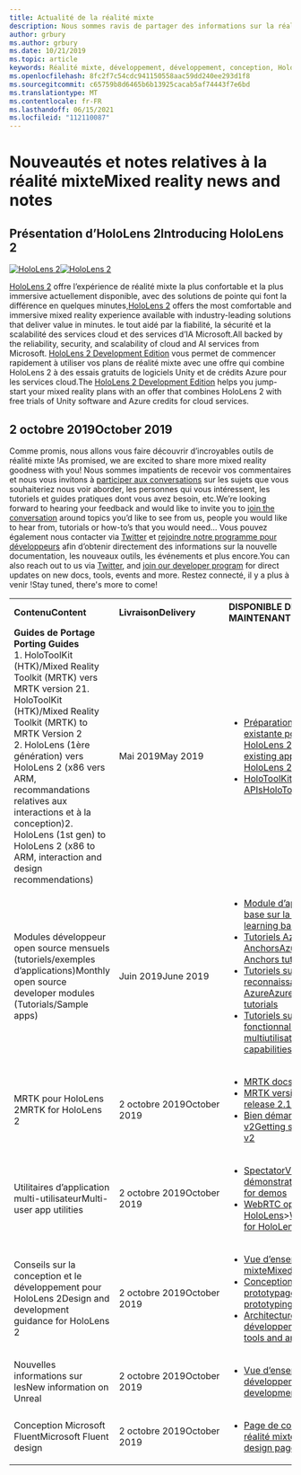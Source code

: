 ```yaml
---
title: Actualité de la réalité mixte
description: Nous sommes ravis de partager des informations sur la réalité mixte avec vous ! Nous sommes à l’écoute de vos commentaires et aimerions vous inviter à participer à la conversation.
author: grbury
ms.author: grbury
ms.date: 10/21/2019
ms.topic: article
keywords: Réalité mixte, développement, développement, conception, HoloLens, services Azure, Actualités, HoloLens 2
ms.openlocfilehash: 8fc2f7c54cdc941150558aac59dd240ee293d1f8
ms.sourcegitcommit: c65759b8d6465b6b13925cacab5af74443f7e6bd
ms.translationtype: MT
ms.contentlocale: fr-FR
ms.lasthandoff: 06/15/2021
ms.locfileid: "112110087"
---
```

# <a name="mixed-reality-news-and-notes"></a><span data-ttu-id="dc007-105">Nouveautés et notes relatives à la réalité mixte</span><span class="sxs-lookup"><span data-stu-id="dc007-105">Mixed reality news and notes</span></span>

## <a name="introducing-hololens-2"></a><span data-ttu-id="dc007-106">Présentation d’HoloLens 2</span><span class="sxs-lookup"><span data-stu-id="dc007-106">Introducing HoloLens 2</span></span>

<span data-ttu-id="dc007-107">[![HoloLens 2](images/hololens2.jpg)](https://www.microsoft.com/hololens/hardware)</span><span class="sxs-lookup"><span data-stu-id="dc007-107">[![HoloLens 2](images/hololens2.jpg)](https://www.microsoft.com/hololens/hardware)</span></span>

<span data-ttu-id="dc007-108">[HoloLens 2](https://www.microsoft.com/hololens/hardware) offre l’expérience de réalité mixte la plus confortable et la plus immersive actuellement disponible, avec des solutions de pointe qui font la différence en quelques minutes,</span><span class="sxs-lookup"><span data-stu-id="dc007-108">[HoloLens 2](https://www.microsoft.com/hololens/hardware) offers the most comfortable and immersive mixed reality experience available with industry-leading solutions that deliver value in minutes.</span></span> <span data-ttu-id="dc007-109">le tout aidé par la fiabilité, la sécurité et la scalabilité des services cloud et des services d’IA Microsoft.</span><span class="sxs-lookup"><span data-stu-id="dc007-109">All backed by the reliability, security, and scalability of cloud and AI services from Microsoft.</span></span> <span data-ttu-id="dc007-110">[HoloLens 2 Development Edition](https://www.microsoft.com//hololens/developers) vous permet de commencer rapidement à utiliser vos plans de réalité mixte avec une offre qui combine HoloLens 2 à des essais gratuits de logiciels Unity et de crédits Azure pour les services cloud.</span><span class="sxs-lookup"><span data-stu-id="dc007-110">The [HoloLens 2 Development Edition](https://www.microsoft.com//hololens/developers) helps you jump-start your mixed reality plans with an offer that combines HoloLens 2 with free trials of Unity software and Azure credits for cloud services.</span></span>

## <a name="october-2019"></a><span data-ttu-id="dc007-111">2 octobre 2019</span><span class="sxs-lookup"><span data-stu-id="dc007-111">October 2019</span></span>

<span data-ttu-id="dc007-112">Comme promis, nous allons vous faire découvrir d’incroyables outils de réalité mixte !</span><span class="sxs-lookup"><span data-stu-id="dc007-112">As promised, we are excited to share more mixed reality goodness with you!</span></span> <span data-ttu-id="dc007-113">Nous sommes impatients de recevoir vos commentaires et nous vous invitons à [participer aux conversations](https://holodevelopersslack.azurewebsites.net/) sur les sujets que vous souhaiteriez nous voir aborder, les personnes qui vous intéressent, les tutoriels et guides pratiques dont vous avez besoin, etc.</span><span class="sxs-lookup"><span data-stu-id="dc007-113">We’re looking forward to hearing your feedback and would like to invite you to [join the conversation](https://holodevelopersslack.azurewebsites.net/) around topics you’d like to see from us, people you would like to hear from, tutorials or how-to’s that you would need…</span></span> <span data-ttu-id="dc007-114">Vous pouvez également nous contacter via [Twitter](https://twitter.com/MxdRealityDev) et [rejoindre notre programme pour développeurs](https://aka.ms/iwantmr) afin d’obtenir directement des informations sur la nouvelle documentation, les nouveaux outils, les événements et plus encore.</span><span class="sxs-lookup"><span data-stu-id="dc007-114">You can also reach out to us via [Twitter](https://twitter.com/MxdRealityDev), and [join our developer program](https://aka.ms/iwantmr) for direct updates on new docs, tools, events and more.</span></span> <span data-ttu-id="dc007-115">Restez connecté, il y a plus à venir !</span><span class="sxs-lookup"><span data-stu-id="dc007-115">Stay tuned, there's more to come!</span></span>

<table>
<tr>
<th style="width: 400px; text-align:left;"><span data-ttu-id="dc007-116">Contenu</span><span class="sxs-lookup"><span data-stu-id="dc007-116">Content</span></span></th><th style="width: 125px; text-align:left;"><span data-ttu-id="dc007-117">Livraison</span><span class="sxs-lookup"><span data-stu-id="dc007-117">Delivery</span></span></th><th style="width: 125px; text-align:left;"><span data-ttu-id="dc007-118">DISPONIBLE DÈS MAINTENANT !</span><span class="sxs-lookup"><span data-stu-id="dc007-118">NOW LIVE!</span></span></th>
</tr> 
<tr>
<td><span data-ttu-id="dc007-119"><b>Guides de Portage</b> </span><span class="sxs-lookup"><span data-stu-id="dc007-119"><b>Porting Guides</b> </span></span><br><span data-ttu-id="dc007-120">1. HoloToolKit (HTK)/Mixed Reality Toolkit (MRTK) vers MRTK version 2</span><span class="sxs-lookup"><span data-stu-id="dc007-120">1. HoloToolKit (HTK)/Mixed Reality Toolkit (MRTK) to MRTK Version 2</span></span>
<br><span data-ttu-id="dc007-121">2. HoloLens (1ère génération) vers HoloLens 2 (x86 vers ARM, recommandations relatives aux interactions et à la conception)</span><span class="sxs-lookup"><span data-stu-id="dc007-121">2. HoloLens (1st gen) to HoloLens 2 (x86 to ARM, interaction and design recommendations)</span></span>
</td></td><td><span data-ttu-id="dc007-122">Mai 2019</span><span class="sxs-lookup"><span data-stu-id="dc007-122">May 2019</span></span></td><td> <ul><li><span data-ttu-id="dc007-123"><a href=https://docs.microsoft.com/windows/mixed-reality/mrtk-porting-guide>Préparation d’une application existante pour HoloLens 2</a></span><span class="sxs-lookup"><span data-stu-id="dc007-123"><a href=https://docs.microsoft.com/windows/mixed-reality/mrtk-porting-guide>Getting your existing application ready for HoloLens 2</a></span></span><li><span data-ttu-id="dc007-124"><a href=/windows/mixed-reality/mrtk-unity/updates-deployment/htk-to-mrtk-porting-guide>HoloToolKit to MRTK APIs</a></span><span class="sxs-lookup"><span data-stu-id="dc007-124"><a href=/windows/mixed-reality/mrtk-unity/updates-deployment/htk-to-mrtk-porting-guide>HoloToolKit to MRTK APIs</a></span></span></td>
</tr>
<tr>
<td><span data-ttu-id="dc007-125">Modules développeur open source mensuels (tutoriels/exemples d’applications)</span><span class="sxs-lookup"><span data-stu-id="dc007-125">Monthly open source developer modules (Tutorials/Sample apps)</span></span></td><td><span data-ttu-id="dc007-126">Juin 2019</span><span class="sxs-lookup"><span data-stu-id="dc007-126">June 2019</span></span></td><td> <ul><li><span data-ttu-id="dc007-127"><a href=https://docs.microsoft.com/windows/mixed-reality/mrlearning-base-ch1>Module d’apprentissage de base sur la réalité mixte</a></span><span class="sxs-lookup"><span data-stu-id="dc007-127"><a href=https://docs.microsoft.com/windows/mixed-reality/mrlearning-base-ch1>MR learning base module</a></span></span><li><span data-ttu-id="dc007-128"><a href=https://docs.microsoft.com/windows/mixed-reality/mrlearning-asa-ch1>Tutoriels Azure Spatial Anchors</a></span><span class="sxs-lookup"><span data-stu-id="dc007-128"><a href=https://docs.microsoft.com/windows/mixed-reality/mrlearning-asa-ch1>Azure Spatial Anchors tutorials</a></span></span><li><span data-ttu-id="dc007-129"><a href=https://docs.microsoft.com/windows/mixed-reality/mrlearning-speechsdk-ch1>Tutoriels sur les services de reconnaissance vocale Azure</a></span><span class="sxs-lookup"><span data-stu-id="dc007-129"><a href=https://docs.microsoft.com/windows/mixed-reality/mrlearning-speechsdk-ch1>Azure Speech Services tutorials</a></span></span><li><span data-ttu-id="dc007-130"><a href=https://docs.microsoft.com/windows/mixed-reality/mrlearning-sharing(photon)-ch1>Tutoriels sur les fonctionnalités multiutilisateurs</a></span><span class="sxs-lookup"><span data-stu-id="dc007-130"><a href=https://docs.microsoft.com/windows/mixed-reality/mrlearning-sharing(photon)-ch1>Multi-user capabilities tutorials</a></span></span></td>
</tr>
<tr>
<td><span data-ttu-id="dc007-131">MRTK pour HoloLens 2</span><span class="sxs-lookup"><span data-stu-id="dc007-131">MRTK for HoloLens 2</span></span></td><td><span data-ttu-id="dc007-132">2 octobre 2019</span><span class="sxs-lookup"><span data-stu-id="dc007-132">October 2019</span></span></td><td> <ul><li><span data-ttu-id="dc007-133"><a href=/windows/mixed-reality/mrtk-unity>MRTK docs</a></span><span class="sxs-lookup"><span data-stu-id="dc007-133"><a href=/windows/mixed-reality/mrtk-unity>MRTK docs</a></span></span><li><span data-ttu-id="dc007-134"><a href=https://github.com/Microsoft/MixedRealityToolkit-Unity/releases>MRTK version 2.1.0</a></span><span class="sxs-lookup"><span data-stu-id="dc007-134"><a href=https://github.com/Microsoft/MixedRealityToolkit-Unity/releases>MRTK release 2.1.0</a></span></span><li><span data-ttu-id="dc007-135"><a href=https://docs.microsoft.com/windows/mixed-reality/mrtk-getting-started>Bien démarrer avec le MRTK v2</a></span><span class="sxs-lookup"><span data-stu-id="dc007-135"><a href=https://docs.microsoft.com/windows/mixed-reality/mrtk-getting-started>Getting started with MRTK v2</a></span></span></td>
</tr>
<tr>
<td><span data-ttu-id="dc007-136">Utilitaires d’application multi-utilisateur</span><span class="sxs-lookup"><span data-stu-id="dc007-136">Multi-user app utilities</span></span></td><td><span data-ttu-id="dc007-137">2 octobre 2019</span><span class="sxs-lookup"><span data-stu-id="dc007-137">October 2019</span></span></td><td> <ul><li><span data-ttu-id="dc007-138"><a href=https://docs.microsoft.com/windows/mixed-reality/spectator-view>SpectatorView pour les démonstrations</a></span><span class="sxs-lookup"><span data-stu-id="dc007-138"><a href=https://docs.microsoft.com/windows/mixed-reality/spectator-view>SpectatorView for demos</a></span></span><li><span data-ttu-id="dc007-139"><a href=https://github.com/microsoft/MixedReality-WebRTC>WebRTC optimisé pour HoloLens</a>></span><span class="sxs-lookup"><span data-stu-id="dc007-139"><a href=https://github.com/microsoft/MixedReality-WebRTC>WebRTC optimized for HoloLens</a>></span></span></td>
</tr>
<tr>
<td><span data-ttu-id="dc007-140">Conseils sur la conception et le développement pour HoloLens 2</span><span class="sxs-lookup"><span data-stu-id="dc007-140">Design and development guidance for HoloLens 2</span></span></td><td><span data-ttu-id="dc007-141">2 octobre 2019</span><span class="sxs-lookup"><span data-stu-id="dc007-141">October 2019</span></span></td><td> <ul><li><span data-ttu-id="dc007-142"><a href=https://docs.microsoft.com/windows/mixed-reality/>Vue d’ensemble de la réalité mixte</a></span><span class="sxs-lookup"><span data-stu-id="dc007-142"><a href=https://docs.microsoft.com/windows/mixed-reality/>Mixed reality overview</a></span></span><li><span data-ttu-id="dc007-143"><a href=https://docs.microsoft.com/windows/mixed-reality/design>Conception et prototypage</a></span><span class="sxs-lookup"><span data-stu-id="dc007-143"><a href=https://docs.microsoft.com/windows/mixed-reality/design>Designing and prototyping</a></span></span><li><span data-ttu-id="dc007-144"><a href=https://docs.microsoft.com/windows/mixed-reality/development>Architecture et outils de développement</a></span><span class="sxs-lookup"><span data-stu-id="dc007-144"><a href=https://docs.microsoft.com/windows/mixed-reality/development>Developer tools and architecture</a></span></span></td>
</tr>
<tr>
  <td><span data-ttu-id="dc007-145">Nouvelles informations sur les</span><span class="sxs-lookup"><span data-stu-id="dc007-145">New information on Unreal</span></span></td><td><span data-ttu-id="dc007-146">2 octobre 2019</span><span class="sxs-lookup"><span data-stu-id="dc007-146">October 2019</span></span></td><td> <ul><li><span data-ttu-id="dc007-147"><a href=https://docs.microsoft.com/windows/mixed-reality/unreal-development-overview>Vue d’ensemble du développement Unreal</a></span><span class="sxs-lookup"><span data-stu-id="dc007-147"><a href=https://docs.microsoft.com/windows/mixed-reality/unreal-development-overview>Unreal development overview</a></span></span></td>
</tr>
<tr>
  <td><span data-ttu-id="dc007-148">Conception Microsoft Fluent</span><span class="sxs-lookup"><span data-stu-id="dc007-148">Microsoft Fluent design</span></span></td><td><span data-ttu-id="dc007-149">2 octobre 2019</span><span class="sxs-lookup"><span data-stu-id="dc007-149">October 2019</span></span></td><td> <ul><li><span data-ttu-id="dc007-150"><a href=https://www.microsoft.com/design/fluent/>Page de conception de la réalité mixte</a></span><span class="sxs-lookup"><span data-stu-id="dc007-150"><a href=https://www.microsoft.com/design/fluent/>Mixed reality design page</a></span></span></td>
</tr>
</table>
